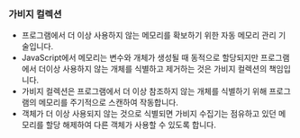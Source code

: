 ### 가비지 컬렉션

- 프로그램에서 더 이상 사용하지 않는 메모리를 확보하기 위한 자동 메모리 관리 기술입니다.
- JavaScript에서 메모리는 변수와 개체가 생성될 때 동적으로 할당되지만 프로그램에서 더이상 사용하지 않는 개체를 식별하고 제거하는 것은 가비지 컬렉션의 책임입니다.
- 가비지 컬렉션은 프로그램에서 더 이상 참조하지 않는 개체를 식별하기 위해 프로그램의 메모리를 주기적으로 스캔하여 작동합니다.
- 객체가 더 이상 사용되지 않는 것으로 식별되면 가비지 수집기는 점유하고 있던 메모리를 할당 해제하여 다른 객체가 사용할 수 있도록 합니다.
